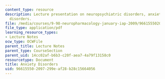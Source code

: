 ```yaml
---
content_type: resource
description: Lecture presentation on neuropsychiatric disorders, anxiety, and mood
  disorders.
file: /media/courses/9-98-neuropharmacology-january-iap-2009/966155502097299eaf28b28c15664056_lecture_3.pdf
file_type: application/pdf
learning_resource_types:
- Lecture Notes
ocw_type: OCWFile
parent_title: Lecture Notes
parent_type: CourseSection
parent_uid: 14cc02af-b6b3-c20f-aea7-4a79f13158c0
resourcetype: Document
title: Anxiety Disorders
uid: 96615550-2097-299e-af28-b28c15664056
---
```

